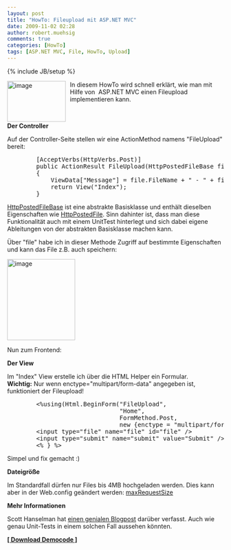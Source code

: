 ```yaml
---
layout: post
title: "HowTo: Fileupload mit ASP.NET MVC"
date: 2009-11-02 02:28
author: robert.muehsig
comments: true
categories: [HowTo]
tags: [ASP.NET MVC, File, HowTo, Upload]
---
```

{% include JB/setup %}
<p><a href="{{BASE_PATH}}/assets/wp-images/image862.png"><img style="border-right: 0px; border-top: 0px; margin: 0px 10px 0px 0px; border-left: 0px; border-bottom: 0px" height="95" alt="image" src="{{BASE_PATH}}/assets/wp-images/image_thumb47.png" width="136" align="left" border="0"></a> In diesem HowTo wird schnell erklärt, wie man mit Hilfe von&nbsp; ASP.NET MVC einen Fileupload implementieren kann. </p> <p>&nbsp;</p><p><strong>Der Controller</strong></p> <p>Auf der Controller-Seite stellen wir eine ActionMethod namens "FileUpload" bereit:</p> <p> <div class="wlWriterSmartContent" id="scid:812469c5-0cb0-4c63-8c15-c81123a09de7:10a5f804-e096-4029-bf81-3ddd9d6c33c4" style="padding-right: 0px; display: inline; padding-left: 0px; float: none; padding-bottom: 0px; margin: 0px; padding-top: 0px"><pre name="code" class="c#">        [AcceptVerbs(HttpVerbs.Post)]
        public ActionResult FileUpload(HttpPostedFileBase file)
        {
            ViewData["Message"] = file.FileName + " - " + file.ContentLength.ToString();
            return View("Index");
        }</pre></div></p>
<p><a href="http://msdn.microsoft.com/en-us/library/system.web.httppostedfilebase.aspx">HttpPostedFileBase</a> ist eine abstrakte Basisklasse und enthält dieselben Eigenschaften wie <a href="http://msdn.microsoft.com/en-us/library/system.web.httppostedfile.aspx">HttpPostedFile</a>. Sinn dahinter ist, dass man diese Funktionalität auch mit einem UnitTest hinterlegt und sich dabei eigene Ableitungen von der abstrakten Basisklasse machen kann. </p>
<p>Über "file" habe ich in dieser Methode Zugriff auf bestimmte Eigenschaften und kann das File z.B. auch speichern:</p>
<p><a href="{{BASE_PATH}}/assets/wp-images/image863.png"><img style="border-right: 0px; border-top: 0px; border-left: 0px; border-bottom: 0px" height="189" alt="image" src="{{BASE_PATH}}/assets/wp-images/image_thumb48.png" width="158" border="0"></a> </p>
<p>Nun zum Frontend:</p>
<p><strong>Der View</strong></p>
<p>Im "Index" View erstelle ich über die HTML Helper ein Formular. <br><strong>Wichtig:</strong> Nur wenn enctype="multipart/form-data" angegeben ist, funktioniert der Fileupload!</p>
<div class="wlWriterSmartContent" id="scid:812469c5-0cb0-4c63-8c15-c81123a09de7:07c678d2-78c8-46a6-adc2-e83086121726" style="padding-right: 0px; display: inline; padding-left: 0px; float: none; padding-bottom: 0px; margin: 0px; padding-top: 0px"><pre name="code" class="c#">        &lt;%using(Html.BeginForm("FileUpload", 
                               "Home", 
                               FormMethod.Post,
                               new {enctype = "multipart/form-data"})) { %&gt;
        &lt;input type="file" name="file" id="file" /&gt;
        &lt;input type="submit" name="submit" value="Submit" /&gt;
        &lt;% } %&gt;</pre></div>
<p>Simpel und fix gemacht :)</p>
<p><strong>Dateigröße</strong></p>
<p>Im Standardfall dürfen nur Files bis 4MB hochgeladen werden. Dies kann aber in der Web.config geändert werden: <a href="http://msdn.microsoft.com/en-us/library/system.web.configuration.httpruntimesection.maxrequestlength.aspx">maxRequestSize</a></p>
<p><strong>Mehr Informationen</strong></p>
<p>Scott Hanselman hat <a href="http://www.hanselman.com/blog/ABackToBasicsCaseStudyImplementingHTTPFileUploadWithASPNETMVCIncludingTestsAndMocks.aspx">einen genialen Blogpost</a> darüber verfasst. Auch wie genau Unit-Tests in einem solchen Fall aussehen könnten. </p>
<p><a href="{{BASE_PATH}}/assets/files/democode/mvcfileupload/mvcfileupload.zip"><strong>[ Download Democode ]</strong></a></p>
